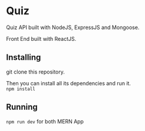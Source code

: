 # Quiz

Quiz API built with NodeJS, ExpressJS and Mongoose.

Front End built with ReactJS.

## Installing

git clone this repository.

Then you can install all its dependencies and run it.  
`npm install`

## Running

`npm run dev` for both MERN App
